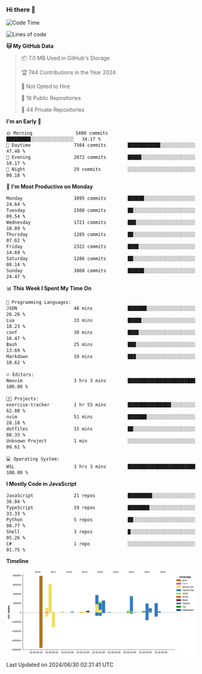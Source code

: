 ### Hi there 👋

<!--
**Clumsy-Coder/Clumsy-Coder** is a ✨ _special_ ✨ repository because its `README.md` (this file) appears on your GitHub profile.

Here are some ideas to get you started:

- 🔭 I’m currently working on ...
- 🌱 I’m currently learning ...
- 👯 I’m looking to collaborate on ...
- 🤔 I’m looking for help with ...
- 💬 Ask me about ...
- 📫 How to reach me: ...
- 😄 Pronouns: ...
- ⚡ Fun fact: ...
-->

<!-- anmol098/waka-readme-stats -->
<!--START_SECTION:waka-->
![Code Time](http://img.shields.io/badge/Code%20Time-816%20hrs%2010%20mins-blue)

![Lines of code](https://img.shields.io/badge/From%20Hello%20World%20I%27ve%20Written-3.4%20million%20lines%20of%20code-blue)

**🐱 My GitHub Data** 

> 📦 7.0 MB Used in GitHub's Storage 
 > 
> 🏆 744 Contributions in the Year 2024
 > 
> 🚫 Not Opted to Hire
 > 
> 📜 18 Public Repositories 
 > 
> 🔑 44 Private Repositories 
 > 
**I'm an Early 🐤** 

```text
🌞 Morning                5400 commits        █████████░░░░░░░░░░░░░░░░   34.17 % 
🌆 Daytime                7504 commits        ████████████░░░░░░░░░░░░░   47.48 % 
🌃 Evening                2872 commits        █████░░░░░░░░░░░░░░░░░░░░   18.17 % 
🌙 Night                  29 commits          ░░░░░░░░░░░░░░░░░░░░░░░░░   00.18 % 
```
📅 **I'm Most Productive on Monday** 

```text
Monday                   3895 commits        ██████░░░░░░░░░░░░░░░░░░░   24.64 % 
Tuesday                  1508 commits        ██░░░░░░░░░░░░░░░░░░░░░░░   09.54 % 
Wednesday                1721 commits        ███░░░░░░░░░░░░░░░░░░░░░░   10.89 % 
Thursday                 1205 commits        ██░░░░░░░░░░░░░░░░░░░░░░░   07.62 % 
Friday                   2322 commits        ████░░░░░░░░░░░░░░░░░░░░░   14.69 % 
Saturday                 1286 commits        ██░░░░░░░░░░░░░░░░░░░░░░░   08.14 % 
Sunday                   3868 commits        ██████░░░░░░░░░░░░░░░░░░░   24.47 % 
```


📊 **This Week I Spent My Time On** 

```text
💬 Programming Languages: 
JSON                     48 mins             ███████░░░░░░░░░░░░░░░░░░   26.26 % 
Lua                      33 mins             █████░░░░░░░░░░░░░░░░░░░░   18.23 % 
conf                     30 mins             ████░░░░░░░░░░░░░░░░░░░░░   16.47 % 
Bash                     25 mins             ███░░░░░░░░░░░░░░░░░░░░░░   13.69 % 
Markdown                 19 mins             ███░░░░░░░░░░░░░░░░░░░░░░   10.62 % 

🔥 Editors: 
Neovim                   3 hrs 3 mins        █████████████████████████   100.00 % 

🐱‍💻 Projects: 
exercise-tracker         1 hr 55 mins        ████████████████░░░░░░░░░   62.88 % 
nvim                     51 mins             ███████░░░░░░░░░░░░░░░░░░   28.18 % 
dotfiles                 15 mins             ██░░░░░░░░░░░░░░░░░░░░░░░   08.33 % 
Unknown Project          1 min               ░░░░░░░░░░░░░░░░░░░░░░░░░   00.61 % 

💻 Operating System: 
WSL                      3 hrs 3 mins        █████████████████████████   100.00 % 
```

**I Mostly Code in JavaScript** 

```text
JavaScript               21 repos            █████████░░░░░░░░░░░░░░░░   36.84 % 
TypeScript               19 repos            ████████░░░░░░░░░░░░░░░░░   33.33 % 
Python                   5 repos             ██░░░░░░░░░░░░░░░░░░░░░░░   08.77 % 
Shell                    3 repos             █░░░░░░░░░░░░░░░░░░░░░░░░   05.26 % 
C#                       1 repo              ░░░░░░░░░░░░░░░░░░░░░░░░░   01.75 % 
```



**Timeline**

![Lines of Code chart](https://raw.githubusercontent.com/Clumsy-Coder/Clumsy-Coder/main/assets/bar_graph.png)


 Last Updated on 2024/06/30 02:21:41 UTC
<!--END_SECTION:waka-->
